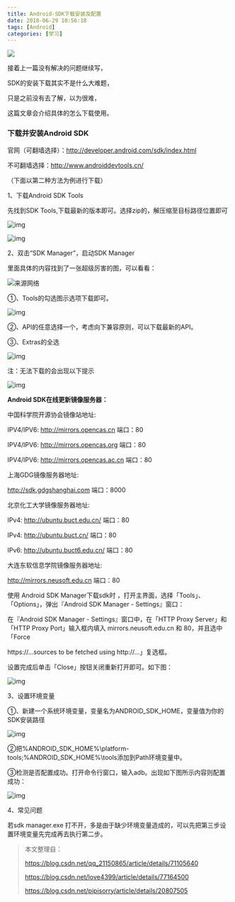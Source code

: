 ```yaml
---
title: Android-SDK下载安装及配置
date: 2018-06-29 10:56:18
tags: [Android]
categories: [学习]
---
```


![](http://p86wg7kc2.bkt.clouddn.com/sdk01.png)

接着上一篇没有解决的问题继续写，

SDK的安装下载其实不是什么大难题，

只是之前没有去了解，以为很难，

这篇文章会介绍具体的怎么下载使用。

<!--more-->



### **下载并安装Android SDK**

官网（可翻墙选择）：<http://developer.android.com/sdk/index.html>

不可翻墙选择：<http://www.androiddevtools.cn/>

（下面以第二种方法为例进行下载）

1、下载Android SDK Tools

先找到SDK Tools,下载最新的版本即可。选择zip的，解压缩至目标路径位置即可

 ![img](http://p86wg7kc2.bkt.clouddn.com/sdk01.png)

 ![img](http://p86wg7kc2.bkt.clouddn.com/sdk02.png)

2、双击“SDK Manager”，启动SDK Manager

里面具体的内容找到了一张超级厉害的图，可以看看：

![来源网络](http://p86wg7kc2.bkt.clouddn.com/20161115143939558.jpg)

①、Tools的勾选图示选项下载即可。

 ![img](http://p86wg7kc2.bkt.clouddn.com/20170814174701471.jpg)

②、API的任意选择一个，考虑向下兼容原则，可以下载最新的API。

③、Extras的全选

 ![img](http://p86wg7kc2.bkt.clouddn.com/20170814174706871.jpg)

注：无法下载的会出现以下提示

 ![img](http://p86wg7kc2.bkt.clouddn.com/20170814174715941.jpg)

**Android SDK在线更新镜像服务器：**

中国科学院开源协会镜像站地址:

IPV4/IPV6: http://mirrors.opencas.cn 端口：80

IPV4/IPV6: http://mirrors.opencas.org 端口：80

IPV4/IPV6: http://mirrors.opencas.ac.cn 端口：80

上海GDG镜像服务器地址:

http://sdk.gdgshanghai.com 端口：8000

北京化工大学镜像服务器地址:

IPv4: http://ubuntu.buct.edu.cn/ 端口：80

IPv4: http://ubuntu.buct.cn/ 端口：80

IPv6: http://ubuntu.buct6.edu.cn/ 端口：80

大连东软信息学院镜像服务器地址:

http://mirrors.neusoft.edu.cn 端口：80

使用 Android SDK Manager下载sdk时 ，打开主界面，选择「Tools」、「Options」，弹出『Android SDK Manager - Settings』窗口：

在『Android SDK Manager - Settings』窗口中，在「HTTP Proxy Server」和「HTTP Proxy Port」输入框内填入 mirrors.neusoft.edu.cn 和 80，并且选中「Force

https://…sources to be fetched using http://…」复选框。

设置完成后单击「Close」按钮关闭重新打开即可。如下图：

![img](http://p86wg7kc2.bkt.clouddn.com/20150725152858881.png)

3、设置环境变量

①、新建一个系统环境变量，变量名为ANDROID_SDK_HOME，变量值为你的SDK安装路径

 ![img](http://p86wg7kc2.bkt.clouddn.com/20170814174729762.jpg)

②把%ANDROID_SDK_HOME%\platform-tools;%ANDROID_SDK_HOME%\tools添加到Path环境变量中。

③检测是否配置成功。打开命令行窗口，输入adb。出现如下图所示内容则配置成功：

 ![img](http://p86wg7kc2.bkt.clouddn.com/20170814174734937.jpg)

 

4、常见问题

若sdk manager.exe 打不开，多是由于缺少环境变量造成的，可以先把第三步设置环境变量先完成再去执行第二步。



> 本文整理自：
>
> https://blog.csdn.net/qq_21150865/article/details/71105640
>
> https://blog.csdn.net/love4399/article/details/77164500
>
> https://blog.csdn.net/pipisorry/article/details/20807505